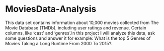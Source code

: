 # MoviesData-Analysis
This data set contains information about 10,000 movies collected from The Movie Database (TMDb), including user ratings and revenue. Certain columns, like ‘cast’ and ‘genres’.In this project I will analyze this data, ask some questions and answer it for example: What is the top 5 Genres of Movies Taking a Long Runtime From 2000 To 2015?.
